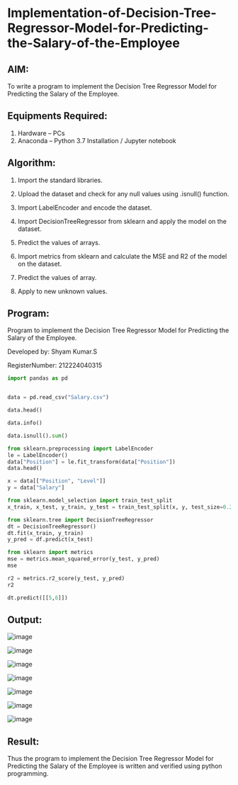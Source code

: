 # Implementation-of-Decision-Tree-Regressor-Model-for-Predicting-the-Salary-of-the-Employee

## AIM:
To write a program to implement the Decision Tree Regressor Model for Predicting the Salary of the Employee.

## Equipments Required:
1. Hardware – PCs
2. Anaconda – Python 3.7 Installation / Jupyter notebook

## Algorithm:
1. Import the standard libraries.

2. Upload the dataset and check for any null values using .isnull() function.

3. Import LabelEncoder and encode the dataset.

4. Import DecisionTreeRegressor from sklearn and apply the model on the dataset.

5. Predict the values of arrays.

6. Import metrics from sklearn and calculate the MSE and R2 of the model on the dataset.

7. Predict the values of array.

8. Apply to new unknown values.

## Program:
Program to implement the Decision Tree Regressor Model for Predicting the Salary of the Employee.

Developed by: Shyam Kumar.S

RegisterNumber: 212224040315

```python
import pandas as pd


data = pd.read_csv("Salary.csv")

data.head()

data.info()

data.isnull().sum()

from sklearn.preprocessing import LabelEncoder
le = LabelEncoder()
data["Position"] = le.fit_transform(data["Position"])
data.head()

x = data[["Position", "Level"]]
y = data["Salary"]

from sklearn.model_selection import train_test_split
x_train, x_test, y_train, y_test = train_test_split(x, y, test_size=0.2)

from sklearn.tree import DecisionTreeRegressor
dt = DecisionTreeRegressor()
dt.fit(x_train, y_train)
y_pred = df.predict(x_test)

from sklearn import metrics
mse = metrics.mean_squared_error(y_test, y_pred)
mse

r2 = metrics.r2_score(y_test, y_pred)
r2

dt.predict([[5,6]])
```

## Output:

![image](https://github.com/user-attachments/assets/69844bce-aa35-4b80-b5c1-d98b9a82bd9a)

![image](https://github.com/user-attachments/assets/a76c9c93-15ef-464f-a8de-5ef4462ed039)

![image](https://github.com/user-attachments/assets/83b48d72-0e8e-4ac0-a845-540ea8c5721f)

![image](https://github.com/user-attachments/assets/25620c03-ae78-4e61-b378-9ede969f12ca)

![image](https://github.com/user-attachments/assets/0d96c91c-fe49-43f2-b3dc-b8844e314686)

![image](https://github.com/user-attachments/assets/f37f62c7-653e-411b-9ec6-36985a5951a8)

![image](https://github.com/user-attachments/assets/a2b0940e-a8c3-4f2d-a709-0ca34791ea34)


## Result:
Thus the program to implement the Decision Tree Regressor Model for Predicting the Salary of the Employee is written and verified using python programming.
